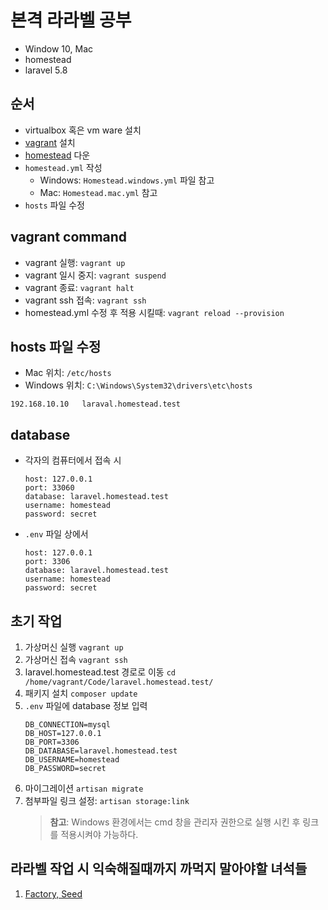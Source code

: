 # 본격 라라벨 공부

* Window 10, Mac
* homestead
* laravel 5.8

## 순서
* virtualbox 혹은 vm ware 설치
* [vagrant](https://www.vagrantup.com/downloads.html) 설치
* [homestead](https://github.com/laravel/homestead) 다운
* `homestead.yml` 작성
    * Windows: `Homestead.windows.yml` 파일 참고
    * Mac: `Homestead.mac.yml` 참고
* `hosts` 파일 수정

## vagrant command
* vagrant 실행: `vagrant up`
* vagrant 일시 중지: `vagrant suspend`
* vagrant 종료: `vagrant halt`
* vagrant ssh 접속: `vagrant ssh`
* homestead.yml 수정 후 적용 시킬때: `vagrant reload --provision`

## hosts 파일 수정
* Mac 위치: `/etc/hosts`
* Windows 위치: `C:\Windows\System32\drivers\etc\hosts`
```
192.168.10.10   laraval.homestead.test
```

## database
* 각자의 컴퓨터에서 접속 시
    ```
    host: 127.0.0.1
    port: 33060
    database: laravel.homestead.test
    username: homestead
    password: secret
    ```
* `.env` 파일 상에서
    ```
    host: 127.0.0.1
    port: 3306
    database: laravel.homestead.test
    username: homestead
    password: secret
    ```

## 초기 작업
1. 가상머신 실행 `vagrant up`
2. 가상머신 접속 `vagrant ssh`
3. laravel.homestead.test 경로로 이동 `cd /home/vagrant/Code/laravel.homestead.test/`
4. 패키지 설치 `composer update`
5. `.env` 파일에 database 정보 입력
    ```
    DB_CONNECTION=mysql
    DB_HOST=127.0.0.1
    DB_PORT=3306
    DB_DATABASE=laravel.homestead.test
    DB_USERNAME=homestead
    DB_PASSWORD=secret
    ```
6. 마이그레이션 `artisan migrate`
7. 첨부파일 링크 설정: `artisan storage:link`
    >**참고**: Windows 환경에서는 cmd 창을 관리자 권한으로 실행 시킨 후 링크를 적용시켜야 가능하다.


## 라라벨 작업 시 익숙해질때까지 까먹지 말아야할 녀석들
1. [Factory, Seed](https://github.com/asj214/laravel.homestead.test/blob/master/docs/seeder.md)

